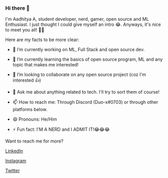 ### Hi there 👋

<!--
**echo-864/echo-864** is a ✨ _special_ ✨ repository because its `README.md` (this file) appears on your GitHub profile.

Here are some ideas to get you started:

-->

I'm Aadhitya A, student developer, nerd, gamer, open source and ML Enthusiast. I just thought I could give myself an intro 😂. Anyways, it's nice to meet you all! 👋👋

Here are my facts to be more clear:
- 🔭 I’m currently working on ML, Full Stack and open source dev. 
- 🌱 I’m currently learning the basics of open source program, ML and any topic that makes me interested!
- 👯 I’m looking to collaborate on any open source project (coz I'm interested 👍) 

- 💬 Ask me about anything related to tech. I'll try to sort them of course!
- 📫 How to reach me: Through Discord (Duo-x#0703) or through other platforms below. 
- 😄 Pronouns: He/Him
- ⚡ Fun fact: I'M A NERD and I ADMIT IT!😂😂😂

Want to reach me for more?

[LinkedIn](https://linkedin.com/in/aadhitya-a-5549781a3) 

[Instagram](https://instagram.com/kryo_x27)

[Twitter](https://twitter.com/KryoX86_64)


